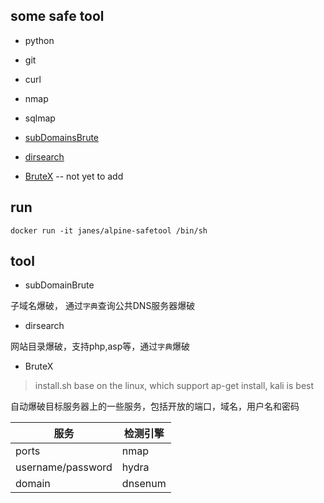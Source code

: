 ## some safe tool

* python 
* git 
* curl
* nmap

* sqlmap
* [subDomainsBrute](https://github.com/lijiejie/subDomainsBrute)
* [dirsearch](https://github.com/maurosoria/dirsearch)
* [BruteX](https://github.com/1N3/BruteX) -- not yet to add

## run

`docker run -it janes/alpine-safetool /bin/sh`

## tool

* subDomainBrute

子域名爆破， 通过`字典`查询公共DNS服务器爆破

* dirsearch

网站目录爆破，支持php,asp等，通过`字典`爆破

* BruteX

> install.sh base on the linux, which support ap-get install, kali is best

自动爆破目标服务器上的一些服务，包括开放的端口，域名，用户名和密码

| 服务 | 检测引擎 |
| --- | ---- |
| ports | nmap |
| username/password | hydra |
| domain | dnsenum |
